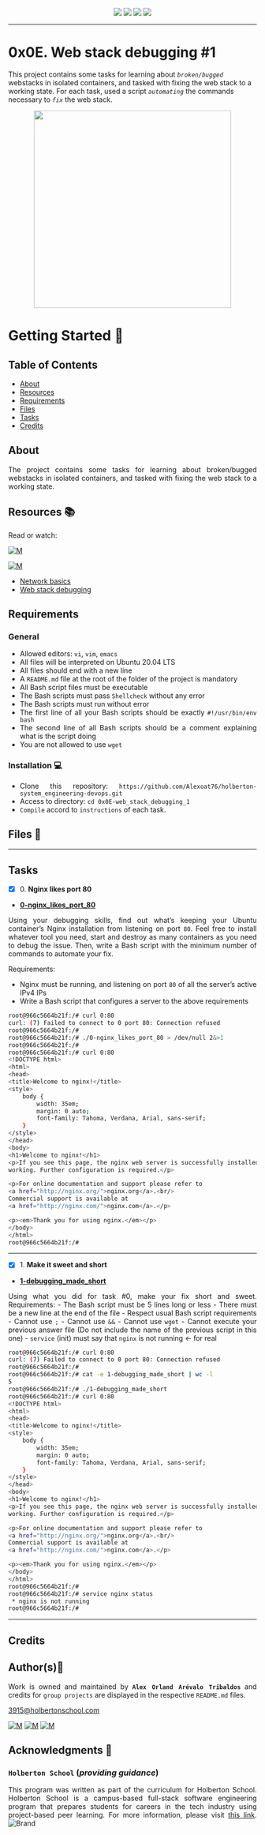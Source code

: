 <p align="center">
<img src="https://img.shields.io/badge/LINUX-darkgreen.svg"/>
<img src="https://img.shields.io/badge/Shell-ligthgreen.svg"/>
<img src="https://img.shields.io/badge/Emacs-purple.svg"/>
<img src="https://img.shields.io/badge/Markdown-black.svg"/><br>	
</p>

---
# 0x0E. Web stack debugging #1

This project contains some tasks for learning about *`broken/bugged`* webstacks in isolated containers, and tasked with fixing the web stack to a working state. For each task, used a script *`automating`* the commands necessary to *`fix`* the web stack.

<p align="center">
  <img width="400"  
        src="https://www.vargonen.com/blog/wp-content/uploads/2020/04/net-framework-versiyon.jpg"
  >
</p>

# Getting Started :running:	
<div style="text-align: justify">

## Table of Contents
* [About](#about)
* [Resources](#resources-books)
* [Requirements](#requirements)
* [Files](#files-file_folder)
* [Tasks](#tasks)
* [Credits](#credits)

## About
	
The project contains some tasks for learning about broken/bugged webstacks in isolated containers, and tasked with fixing the web stack to a working state.

## Resources :books:
Read or watch:
	
[![M](https://upload.wikimedia.org/wikipedia/commons/thumb/2/2f/Google_2015_logo.svg/80px-Google_2015_logo.svg.png)](https://www.google.com/search?q=ssh&oq=ssh&aqs=chrome..69i57j0i512l9.3283j0j15&sourceid=chrome&ie=UTF-8)

[![M](https://upload.wikimedia.org/wikipedia/commons/thumb/e/e1/Logo_of_YouTube_%282015-2017%29.svg/70px-Logo_of_YouTube_%282015-2017%29.svg.png)](https://www.youtube.com/results?search_query=ssh)

- [Network basics](https://intranet.hbtn.io/concepts/33) 
- [Web stack debugging](https://intranet.hbtn.io/concepts/68) 

## Requirements
### General
- Allowed editors: `vi`, `vim`, `emacs` 
- All files will be interpreted on Ubuntu 20.04 LTS
- All files should end with a new line
- A `README.md` file at the root of the folder of the project is mandatory
- All Bash script files must be executable
- The Bash scripts must pass `Shellcheck` without any error
- The Bash scripts must run without error
- The first line of all your Bash scripts should be exactly `#!/usr/bin/env bash` 
- The second line of all Bash scripts should be a comment explaining what is the script doing
- You are not allowed to use `wget`
	
### Installation :computer:
	
- Clone this repository: `https://github.com/Alexoat76/holberton-system_engineering-devops.git`	
- Access to directory: `cd 0x0E-web_stack_debugging_1`
- `Compile` accord to `instructions` of each task.

## Files :file_folder:
		
---

## Tasks

+ [X] 0\. **Nginx likes port 80**

+ **[0-nginx_likes_port_80](./0-nginx_likes_port_80)**

Using your debugging skills, find out what’s keeping your Ubuntu container’s Nginx installation from listening 
on port `80`. Feel free to install whatever tool you need, start and destroy as many containers as you need to 
debug the issue. Then, write a Bash script with the minimum number of commands to automate your fix.

Requirements:

- Nginx must be running, and listening on port `80` of all the server’s active IPv4 IPs 
- Write a Bash script that configures a server to the above requirements

```bash
root@966c5664b21f:/# curl 0:80
curl: (7) Failed to connect to 0 port 80: Connection refused
root@966c5664b21f:/#
root@966c5664b21f:/# ./0-nginx_likes_port_80 > /dev/null 2&>1
root@966c5664b21f:/#
root@966c5664b21f:/# curl 0:80
<!DOCTYPE html>
<html>
<head>
<title>Welcome to nginx!</title>
<style>
    body {
        width: 35em;
        margin: 0 auto;
        font-family: Tahoma, Verdana, Arial, sans-serif;
    }
</style>
</head>
<body>
<h1>Welcome to nginx!</h1>
<p>If you see this page, the nginx web server is successfully installed and
working. Further configuration is required.</p>

<p>For online documentation and support please refer to
<a href="http://nginx.org/">nginx.org</a>.<br/>
Commercial support is available at
<a href="http://nginx.com/">nginx.com</a>.</p>

<p><em>Thank you for using nginx.</em></p>
</body>
</html>
root@966c5664b21f:/#
```
---

+ [X] 1\. **Make it sweet and short**

+ **[1-debugging_made_short](./1-debugging_made_short)**

Using what you did for task #0, make your fix short and sweet.
Requirements:
	- The Bash script must be 5 lines long or less
	- There must be a new line at the end of the file
	- Respect usual Bash script requirements
	- Cannot use  ` ; ` 
	- Cannot use  ` && ` 
	- Cannot use  ` wget ` 
	- Cannot execute your previous answer file (Do not include the name of the previous script in this one)
	- `service` (init) must say that `nginx` is not running ← for real

```bash
root@966c5664b21f:/# curl 0:80
curl: (7) Failed to connect to 0 port 80: Connection refused
root@966c5664b21f:/#
root@966c5664b21f:/# cat -e 1-debugging_made_short | wc -l
5
root@966c5664b21f:/# ./1-debugging_made_short
root@966c5664b21f:/# curl 0:80
<!DOCTYPE html>
<html>
<head>
<title>Welcome to nginx!</title>
<style>
    body {
        width: 35em;
        margin: 0 auto;
        font-family: Tahoma, Verdana, Arial, sans-serif;
    }
</style>
</head>
<body>
<h1>Welcome to nginx!</h1>
<p>If you see this page, the nginx web server is successfully installed and
working. Further configuration is required.</p>

<p>For online documentation and support please refer to
<a href="http://nginx.org/">nginx.org</a>.<br/>
Commercial support is available at
<a href="http://nginx.com/">nginx.com</a>.</p>

<p><em>Thank you for using nginx.</em></p>
</body>
</html>
root@966c5664b21f:/#
root@966c5664b21f:/# service nginx status
 * nginx is not running
root@966c5664b21f:/# 
```
---	

## Credits

## Author(s):blue_book:

Work is owned and maintained by 
	**`Alex Orland Arévalo Tribaldos`**  and credits for `group projects` are displayed in the respective `README.md` files.

<3915@holbertonschool.com>
	
[![M](https://upload.wikimedia.org/wikipedia/commons/thumb/9/91/Octicons-mark-github.svg/25px-Octicons-mark-github.svg.png)](https://github.com/Alexoat76)
[![M](https://upload.wikimedia.org/wikipedia/fr/thumb/c/c8/Twitter_Bird.svg/25px-Twitter_Bird.svg.png)](https://twitter.com/aoarevalot)
[![M](https://upload.wikimedia.org/wikipedia/commons/thumb/c/ca/LinkedIn_logo_initials.png/25px-LinkedIn_logo_initials.png)](https://www.linkedin.com/in/Alexoat76/)

## Acknowledgments :mega: 

### **`Holberton School`** (*providing guidance*)
	
This program was written as part of the curriculum for Holberton School.
Holberton School is a campus-based full-stack software engineering program
that prepares students for careers in the tech industry using project-based
peer learning. For more information,  please visit [this link](https://www.holbertonschool.com/).
![Brand](https://assets.website-files.com/6105315644a26f77912a1ada/610540e8b4cd6969794fe673_Holberton_School_logo-04-04.svg)
